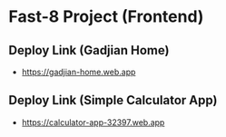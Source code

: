 # Fast-8 Project (Frontend)

## Deploy Link (Gadjian Home)
- https://gadjian-home.web.app

## Deploy Link (Simple Calculator App)
- https://calculator-app-32397.web.app
